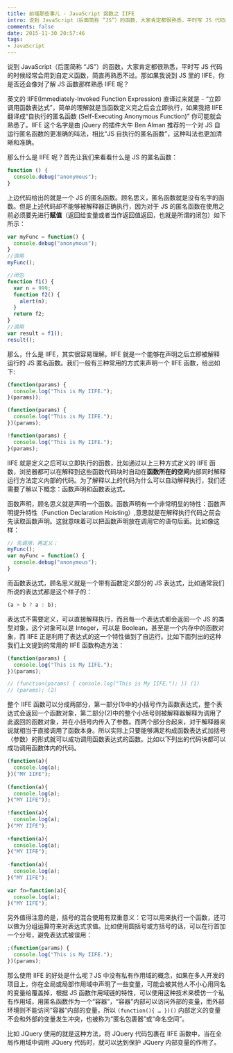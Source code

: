 ```yaml
---
title: 前端那些事儿 - JavaScript 函数之 IIFE
intro: 说到 JavaScript（后面简称 “JS”）的函数，大家肯定都很熟悉，平时写 JS 代码的时候经常会用到自定义函数，简直再熟悉不过。那如果我说到 JS 里的 IIFE，你是否还会像对了解 JS 函数那样熟悉 IIFE 呢？
comments: false
date: 2015-11-30 20:57:46
tags:
- JavaScript
---
```


说到 JavaScript（后面简称 “JS”）的函数，大家肯定都很熟悉，平时写 JS 代码的时候经常会用到自定义函数，简直再熟悉不过。那如果我说到 JS 里的 IIFE，你是否还会像对了解 JS 函数那样熟悉 IIFE 呢？

英文的 IIFE(Immediately-Invoked Function Expression) 直译过来就是 - “立即调用函数表达式”，简单的理解就是当函数定义完之后会立即执行，如果我把 IIFE 翻译成“自执行的匿名函数 (Self-Executing Anonymous Function)” 你可能就会熟悉了。IIFE 这个名字是由 jQuery 的插件大牛 Ben Alman 推荐的一个对 JS 自运行匿名函数的更准确的叫法，相比“JS 自执行的匿名函数”，这种叫法也更加清晰和准确。

那么什么是 IIFE 呢？首先让我们来看看什么是 JS 的匿名函数：

```javascript
function () {
  console.debug("anonymous");
}
```

上边代码给出的就是一个 JS 的匿名函数。顾名思义，匿名函数就是没有名字的函数。但是上述代码却不能够被解释器正确执行，因为对于 JS 的匿名函数在使用之前必须要先进行**赋值**（返回给变量或者当作返回值返回，也就是所谓的闭包）如下所示：

```javascript
var myFunc = function() {
  console.debug("anonymous");
}
//调用
myFunc();

//闭包
function f1() {
  var n = 999;
  function f2() {
    alert(n);
  }
  return f2;
}
//调用
var result = f1();
result();
```

那么，什么是 IIFE，其实很容易理解。IIFE 就是一个能够在声明之后立即被解释运行的 JS 匿名函数。我们一般有三种常用的方式来声明一个 IIFE 函数，给出如下:

```javascript
(function(params) {
  console.log("This is My IIFE.");
}(params));

(function(params) {
  console.log("This is My IIFE.");
})(params);

!function(params) {
  console.log("This is My IIFE.");
}(params);
```

IIFE 就是定义之后可以立即执行的函数，比如通过以上三种方式定义的 IIFE 函数，浏览器都可以在解释到这些函数代码块时自动在**函数所在的空间**内部同时解释运行方法定义内部的代码。为了解释以上的代码为什么可以自动解释执行，我们还需要了解以下概念：函数声明和函数表达式。

函数声明，顾名思义就是声明一个函数。函数声明有一个非常明显的特性：函数声明提升特性（Function Declaration Hoisting）,意思就是在解释执行代码之前会先读取函数声明。这就意味着可以把函数声明放在调用它的语句后面。比如像这样：

```javascript
// 先调用，再定义；
myFunc();
var myFunc = function() {
  console.debug("anonymous");
}
```

而函数表达式，顾名思义就是一个带有函数定义部分的 JS 表达式，比如通常我们所说的表达式都是这个样子的：

```javascript
(a > b ? a : b);
```

表达式不需要定义，可以直接解释执行，而且每一个表达式都会返回一个 JS 的类型对象，这个对象可以是 Integer，可以是 Boolean，甚至是一个内存中的函数对象，而 IIFE 正是利用了表达式的这一个特性做到了自运行。比如下面列出的这种我们上文提到的常用的 IIFE 函数构造方法：
```javascript
(function(params) {
  console.log("This is My IIFE.");
})(params);

// (function(params) { console.log("This is My IIFE."); }) (1)
// (params); (2)
```

整个 IIFE 函数可以分成两部分，第一部分(1)中的小括号作为函数表达式，整个表达式会返回一个函数对象，第二部分(2)中的整个小括号则被解释器解释为调用了此返回的函数对象，并在小括号内传入了参数。而两个部分合起来，对于解释器来说就相当于直接调用了函数本身。所以实际上只要能够满足构成函数表达式加括号（参数）的形式就可以成功调用函数表达式的函数。比如以下列出的代码块都可以成功调用函数体内的代码。

```javascript
(function(a){
  console.log(a);   
})("MY IIFE");
  
(function(a){
  console.log(a);  
}("MY IIFE"));
  
!function(a){
  console.log(a);  
}("MY IIFE");
  
+function(a){
  console.log(a);   
}("MY IIFE");
  
-function(a){
  console.log(a);   
}("MY IIFE");
  
var fn=function(a){
  console.log(a);  
}("MY IIFE");
```

另外值得注意的是，括号的混合使用有双重意义：它可以用来执行一个函数，还可以做为分组运算符来对表达式求值。比如使用圆括号或方括号的话，可以在行首加一个分号，避免表达式被误用：

```javascript
;(function(params) {
  console.log("This is My IIFE.");
})(params);
```

那么使用 IIFE 的好处是什么呢？JS 中没有私有作用域的概念，如果在多人开发的项目上，你在全局或局部作用域中声明了一些变量，可能会被其他人不小心用同名的变量给覆盖掉，根据 JS 函数作用域链的特性，可以使用这种技术来模仿一个私有作用域，用匿名函数作为一个“容器”，“容器”内部可以访问外部的变量，而外部环境则不能访问“容器”内部的变量，所以 `(function(){ … })()` 内部定义的变量不会和外部的变量发生冲突，也被称为“匿名包裹器”或“命名空间”。

比如 JQuery 使用的就是这种方法，将 JQuery 代码包裹在 IIFE 函数中，当在全局作用域中调用 JQuery 代码时，就可以达到保护 JQuery 内部变量的作用了。